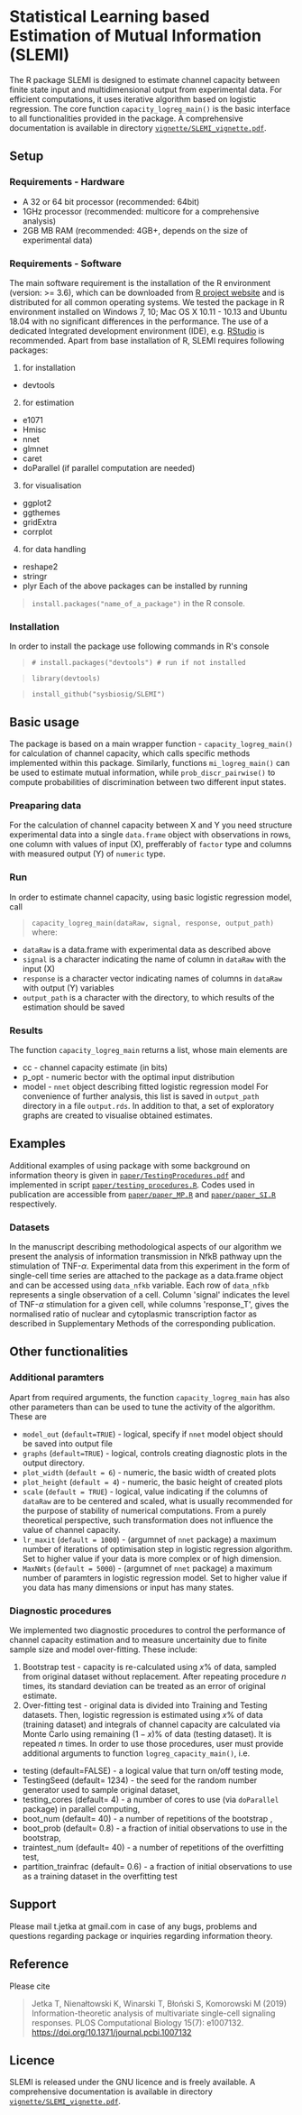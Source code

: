 # Statistical Learning based Estimation of Mutual Information (SLEMI)
 The R package SLEMI is designed to estimate channel capacity between finite state input and multidimensional output from experimental data. For efficient computations, it uses iterative algorithm based on logistic regression.  The core function `capacity_logreg_main()` is the basic interface to all functionalities provided in the package. A comprehensive documentation is available in directory [`vignette/SLEMI_vignette.pdf`](https://github.com/sysbiosig/SLEMI/blob/master/vignette/SLEMI_vignette.pdf).
 ## Setup
 ### Requirements - Hardware
  + A 32 or 64 bit processor (recommended: 64bit)
  + 1GHz processor (recommended: multicore for a comprehensive analysis)
  + 2GB MB RAM (recommended: 4GB+, depends on the size of experimental data)
 ### Requirements - Software
The main software requirement is the installation of the R environment (version: >= 3.6), which can be downloaded from [R project website](https://www.r-project.org) and is distributed for all common operating systems.  We tested the package in R environment installed on Windows 7, 10; Mac OS X 10.11 - 10.13 and Ubuntu 18.04 with no significant differences in the performance. The use of a dedicated Integrated development environment (IDE), e.g. [RStudio](https://www.rstudio.com) is recommended. 
 Apart from base installation of R, SLEMI requires following packages:
 1. for installation 
   + devtools
  
2. for estimation
  
  + e1071
  + Hmisc
  + nnet
  + glmnet
  + caret
  + doParallel (if parallel computation are needed)
  
3. for visualisation
  + ggplot2
  + ggthemes
  + gridExtra
  + corrplot
  
4. for data handling
  + reshape2
  + stringr
  + plyr
 Each of the above packages can be installed by running 
> `install.packages("name_of_a_package")`
 in the R console.
 ### Installation
 In order to install the package use following commands in R's console
 > `# install.packages("devtools") # run if not installed`
 
 > `library(devtools)`
 
 > `install_github("sysbiosig/SLEMI")`
 
 ## Basic usage
 The package is based on a main wrapper function - `capacity_logreg_main()` for calculation of channel capacity, which calls specific methods implemented within this package. Similarly, functions `mi_logreg_main()` can be used to estimate mutual information, while `prob_discr_pairwise()` to compute probabilities of discrimination between two different input states.
 ### Preaparing data
 For the calculation of channel capacity between X and Y you need structure experimental data into a single `data.frame` object with observations in rows, one column with values of input (X), prefferably of `factor` type and columns with measured output (Y) of `numeric` type.
 ### Run
 In order to estimate channel capacity, using basic logistic regression model, call
> `capacity_logreg_main(dataRaw, signal, response, output_path)`
where: 
* `dataRaw` is a data.frame with experimental data as described above
* `signal` is a character indicating the name of column in `dataRaw` with the input (X)
* `response` is a character vector indicating names of columns in `dataRaw` with output (Y) variables
* `output_path` is a character with the directory, to which results of the estimation should be saved
 ### Results
 The function `capacity_logreg_main` returns a list, whose main elements are
 * cc - channel capacity estimate (in bits)
* p_opt - numeric bector with the optimal input distribution
* model - `nnet` object describing fitted logistic regression model
 For convenience of further analysis, this list is saved in `output_path` directory in a file `output.rds`. In addition to that, a set of exploratory graphs are created to visualise obtained estimates.
 ## Examples
 Additional examples of using package with some background on information theory is given in [`paper/TestingProcedures.pdf`](https://github.com/sysbiosig/SLEMI/blob/master/paper/TestingProcedures.pdf) and implemented in script [`paper/testing_procedures.R`](https://github.com/sysbiosig/SLEMI/blob/master/paper/testing_procedures.R). Codes used in publication are accessible from [`paper/paper_MP.R`](https://github.com/sysbiosig/SLEMI/blob/master/paper/paper_MP.R) and [`paper/paper_SI.R`](https://github.com/sysbiosig/SLEMI/blob/master/paper/paper_SI.R) respectively.
 ### Datasets
 In the manuscript describing methodological aspects of our algorithm we present the analysis of information transmission in NfkB pathway upn the stimulation of TNF-$\alpha$. Experimental data from this experiment in the form of single-cell time series are attached to the package as a data.frame object and can be accessed using `data_nfkb` variable.
 Each row of `data_nfkb` represents a single observation of a cell. Column 'signal' indicates the level of TNF-$\alpha$ stimulation for a given cell, while columns 'response_T', gives the normalised ratio of nuclear and cytoplasmic transcription factor as described in Supplementary Methods of the corresponding publication. 
 ## Other functionalities
 ### Additional paramters
 Apart from required arguments, the function `capacity_logreg_main` has also other parameters than can be used to tune the activity of the algorithm. These are
 * `model_out` (`default=TRUE`) - logical, specify if `nnet` model object should be saved into output file
* `graphs` (`default=TRUE`) - logical, controls creating diagnostic plots in the output directory.
* `plot_width` (`default = 6`) - numeric, the basic width of created plots 
* `plot_height` (`default = 4`) - numeric, the basic height of created plots
* `scale` (`default = TRUE`) - logical, value indicating if the columns of `dataRaw` are to be centered and scaled, what is usually recommended for the purpose of stability of numerical computations. From a purely theoretical perspective, such transformation does not influence the value of channel capacity.
* `lr_maxit` (`default = 1000`) - (argumnet of `nnet` package) a maximum number of iterations of optimisation step in logistic regression algorithm. Set to higher value if your data is more complex or of high dimension.
* `MaxNWts` (`default = 5000`) - (argumnet of `nnet` package) a maximum number of paramters in logistic regression model. Set to higher value if you data has many dimensions or input has many states.
 ### Diagnostic procedures
 We implemented two diagnostic procedures to control the performance of channel capacity estimation and to measure uncertainity due to finite sample size and model over-fitting. These include:
 1. Bootstrap test - capacity is re-calculated using $x$% of data, sampled from original dataset without replacement. After repeating procedure $n$ times, its standard deviation can be treated as an error of original estimate.
2. Over-fitting test - original data is divided into Training and Testing datasets. Then, logistic regression is estimated using $x$% of data (training dataset) and integrals of channel capacity are calculated via Monte Carlo using remaining $(1-x)$% of data (testing dataset). It is repeated $n$ times.
 In order to use those procedures, user must provide additional arguments to function `logreg_capacity_main()`, i.e.
 * testing (default=FALSE) - a logical value that turn on/off testing mode,
* TestingSeed (default= 1234) - the seed for the random number generator used to sample original dataset,
* testing_cores (default= 4) - a number of cores to use (via `doParallel` package) in parallel computing, 
* boot_num (default= 40) - a number of repetitions of the bootstrap , 
* boot_prob (default= 0.8) - a fraction of initial observations to  use in the bootstrap, 
* traintest_num (default= 40) - a number of repetitions of the overfitting test,
* partition_trainfrac (default= 0.6) - a fraction of initial observations to use as a training dataset in the overfitting test
 ## Support
 Please mail t.jetka at gmail.com in case of any bugs, problems and questions regarding package or inquiries regarding information theory.
 ## Reference
 Please cite
> Jetka T, Nienałtowski K, Winarski T, Błoński S, Komorowski M (2019) Information-theoretic analysis of multivariate single-cell signaling responses. PLOS Computational Biology 15(7): e1007132. https://doi.org/10.1371/journal.pcbi.1007132
 ## Licence
 SLEMI is released under the GNU licence and is freely available. A comprehensive documentation is available in directory [`vignette/SLEMI_vignette.pdf`](https://github.com/sysbiosig/SLEMI/blob/master/vignette/SLEMI_vignette.pdf).
